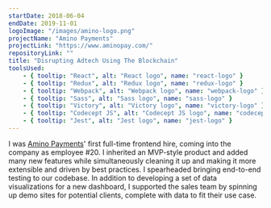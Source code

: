 ```yaml
---
startDate: 2018-06-04
endDate: 2019-11-01
logoImage: "/images/amino-logo.png"
projectName: "Amino Payments"
projectLink: "https://www.aminopay.com/"
repositoryLink: ""
title: "Disrupting Adtech Using The Blockchain"
toolsUsed: 
    - { tooltip: "React", alt: "React logo", name: "react-logo" }
    - { tooltip: "Redux", alt: "Redux logo", name: "redux-logo" }
    - { tooltip: "Webpack", alt: "Webpack logo", name: "webpack-logo" }
    - { tooltip: "Sass", alt: "Sass logo", name: "sass-logo" }
    - { tooltip: "Victory", alt: "Victory logo", name: "victory-logo" }
    - { tooltip: "Codecept JS", alt: "Codecept JS logo", name: "codecept-logo" }
    - { tooltip: "Jest", alt: "Jest logo", name: "jest-logo" } 
---
```


I was [Amino Payments](https://www.aminopay.com)' first full-time frontend hire, coming into the company as employee #20. I inherited an MVP-style product and added many new features while simultaneously cleaning it up and making it more extensible and driven by best practices. I spearheaded bringing end-to-end testing to our codebase. In addition to developing a set of data visualizations for a new dashboard, I supported the sales team by spinning up demo sites for potential clients, complete with data to fit their use case.
